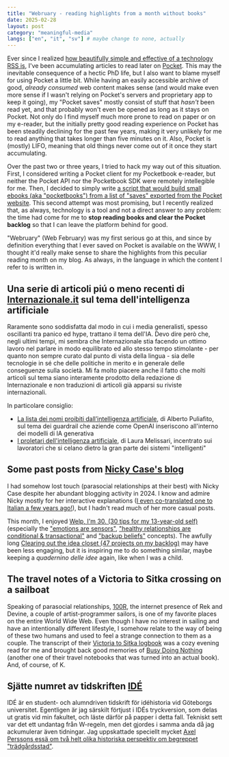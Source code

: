 ```yaml
---
title: "Webruary - reading highlights from a month without books"
date: 2025-02-28
layout: post
category: "meaningful-media"
langs: ["en", "it", "sv"] # maybe change to none, actually
---
```


Ever since I realized [how beautifully simple and effective of a technology RSS is](https://harisont.github.io/l-informatico-di-famiglia/2022/03/05/rss-en.html), I've been accumulating articles to read later on [Pocket](https://getpocket.com).
This may the inevitable consequence of a hectic PhD life, but I also want to blame myself for using Pocket a little bit. 
While having an easily accessible archive of good, _already consumed_ web content makes sense (and would make even more sense if I wasn't relying on Pocket's servers and proprietary app to keep it going), my "Pocket saves" mostly consist of stuff that _hasn't_ been read yet, and that probably won't even be opened as long as it stays on Pocket.
Not only do I find myself much more prone to read on paper or on my e-reader, but the initially pretty good reading experience on Pocket has been steadily declining for the past few years, making it very unlikely for me to read anything that takes longer than five minutes on it.
Also, Pocket is (mostly) LIFO, meaning that old things never come out of it once they start accumulating.

Over the past two or three years, I tried to hack my way out of this situation.
First, I considered writing a Pocket client for my Pocketbook e-reader, but neither the Pocket API nor the Pocketbook SDK were remotely intellegible for me.
Then, I decided to simply write [a script that would build small ebooks (aka "pocketbooks") from a list of "saves" exported from the Pocket website](https://github.com/harisont/pockebooks).
This second attempt was most promising, but I recently realized that, as always, technology is a tool and not a direct answer to any problem: the time had come for me to __stop reading books and clear the Pocket backlog__ so that I can leave the platform behind for good.

"Webruary" (Web February) was my first serious go at this, and since by definition everything that I ever saved on Pocket is available on the WWW, I thought it'd really make sense to share the highlights from this peculiar reading month on my blog.
As always, in the language in which the content I refer to is written in.

## Una serie di articoli piú o meno recenti di [Internazionale.it](https://www.internazionale.it/) sul tema dell'intelligenza artificiale
Raramente sono soddisfatta dal modo in cui i media generalisti, spesso oscillanti tra panico ed hype, trattano il tema dell'IA.
Devo dire però che, negli ultimi tempi, mi sembra che Internazionale stia facendo un ottimo lavoro nel parlare in modo equilibrato ed allo stesso tempo stimolante - per quanto non sempre curato dal punto di vista della lingua - sia delle tecnologie in sé che delle politiche in merito e in generale delle conseguenze sulla società.
Mi fa molto piacere anche il fatto che molti articoli sul tema siano interamente prodotto della redazione di Internazionale e non traduzioni di articoli già apparsi su riviste internazionali.

In particolare consiglio:

- [La lista dei nomi proibiti dall’intelligenza artificiale](https://www.internazionale.it/notizie/alberto-puliafito/2024/12/09/lista-nomi-proibiti-intelligenza-artificiale), di Alberto Puliafito, sul tema dei guardrail che aziende come OpenAI inseriscono all'interno dei modelli di IA generativa
- [I proletari dell'intelligenza artificiale](https://www.internazionale.it/reportage/laura-melissari/2024/08/06/intelligenza-artificiale-lavoratori-sfruttamento), di Laura Melissari, incentrato sui lavoratori che si celano dietro la gran parte dei sistemi "intelligenti"

## Some past posts from [Nicky Case's blog](https://blog.ncase.me/)
I had somehow lost touch (parasocial relationships at their best) with Nicky Case despite her abundant blogging activity in 2024.
I know and admire Nicky mostly for her interactive explanations ([I even co-translated one to Italian a few years ago!](https://harisont.github.io/covid-19/)), but I hadn't read much of her more casual posts.

This month, I enjoyed [ Welp, I'm 30. (30 tips for my 13-year-old self)](https://blog.ncase.me/30/) (especially the ["emotions are sensors"](https://blog.ncase.me/30/#tip_7), ["healthy relationships are conditional & transactional"](https://blog.ncase.me/30/#tip_10) and ["backup beliefs"](https://blog.ncase.me/30/#tip_22) concepts).
The awfully long [Clearing out the idea closet (47 projects on my backlog)](https://blog.ncase.me/backlog/) may have been less engaging, but it is inspiring me to do something similar, maybe keeping a _quadernino delle idee_ again, like when I was a child.

## The travel notes of a Victoria to Sitka crossing on a sailboat
Speaking of parasocial relationships, [100R](https://100r.co/site/home.html), the internet presence of Rek and Devine, a couple of artist-programmer sailors, is one of my favorite places on the entire World Wide Web. 
Even though I have no interest in sailing and have an intentionally different lifestyle, I somehow relate to the way of being of these two humans and used to feel a strange connection to them as a couple.
The transcript of their [Victoria to Sitka logbook](https://100r.co/site/victoria_to_sitka_logbook.html) was a cozy evening read for me and brought back good memories of [Busy Doing Nothing](https://100r.co/site/busy_doing_nothing.html) (another one of their travel notebooks that was turned into an actual book). And, of course, of K.

## Sjätte numret av tidskriften [IDÉ](https://tidskriftenide.com/)
IDÉ är en student- och alumndriven tidskrift för idéhistoria vid Göteborgs universitet.
Egentligen är jag särskilt förtjust i IDÉs tryckversion, som delas ut gratis vid min fakultet, och läste därför på papper i detta fall. 
Tekniskt sett var det ett undantag från W-regeln, men det gjordes i samma anda då jag ackumulerar även tidningar. 
Jag uppskattade speciellt mycket [Axel Perssons essä om två helt olika historiska perspektiv om begreppet "trädgårdsstad"](https://tidskriftenide.com/Axel-Person-Den-foranderliga-tradgardsstaden/).